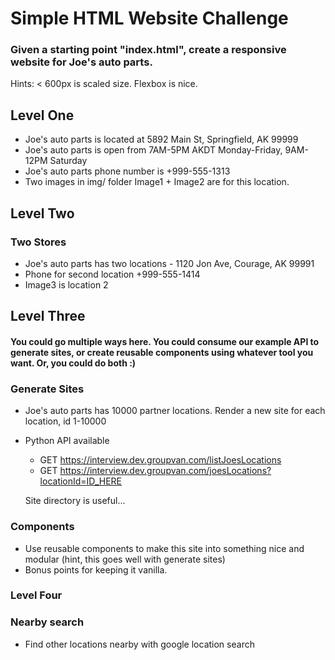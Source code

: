 # Simple HTML Website Challenge

### Given a starting point "index.html", create a responsive website for Joe's auto parts.

Hints:
< 600px is scaled size. Flexbox is nice.

## Level One

- Joe's auto parts is located at 5892 Main St, Springfield, AK 99999
- Joe's auto parts is open from 7AM-5PM AKDT Monday-Friday, 9AM-12PM Saturday
- Joe's auto parts phone number is +999-555-1313
- Two images in img/ folder Image1 + Image2 are for this location.

## Level Two

### Two Stores

- Joe's auto parts has two locations - 1120 Jon Ave, Courage, AK 99991 
- Phone for second location +999-555-1414
- Image3 is location 2

## Level Three
#### You could go multiple ways here. You could consume our example API to generate sites, or create reusable components using whatever tool you want. Or, you could do both :)

### Generate Sites
- Joe's auto parts has 10000 partner locations. Render a new site for each location, id 1-10000
- Python API available
  - GET https://interview.dev.groupvan.com/listJoesLocations
  - GET https://interview.dev.groupvan.com/joesLocations?locationId=ID_HERE
  
  Site directory is useful...
 
### Components
- Use reusable components to make this site into something nice and modular (hint, this goes well with generate sites)
- Bonus points for keeping it vanilla.

### Level Four

### Nearby search

- Find other locations nearby with google location search

